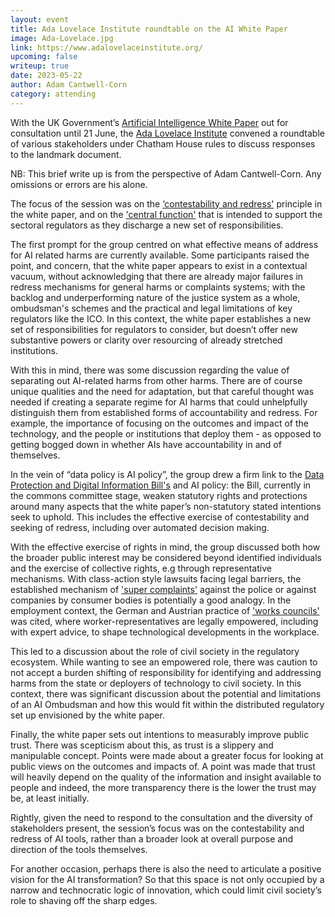 ```yaml
---
layout: event
title: Ada Lovelace Institute roundtable on the AI White Paper 
image: Ada-Lovelace.jpg
link: https://www.adalovelaceinstitute.org/
upcoming: false
writeup: true
date: 2023-05-22
author: Adam Cantwell-Corn
category: attending
---
```

With the UK Government’s [Artificial Intelligence White Paper](https://www.gov.uk/government/publications/ai-regulation-a-pro-innovation-approach/white-paper) out for consultation until 21 June, the [Ada Lovelace Institute](https://www.adalovelaceinstitute.org/) convened a roundtable of various stakeholders under Chatham House rules to discuss responses to the landmark document. 
<!--more-->
NB: This brief write up is from the perspective of Adam Cantwell-Corn. Any omissions or errors are his alone. 
 
The focus of the session was on the [‘contestability and redress'](https://www.gov.uk/government/publications/ai-regulation-a-pro-innovation-approach/white-paper#section323) principle in the white paper, and on the ['central function'](https://www.gov.uk/government/publications/ai-regulation-a-pro-innovation-approach/white-paper#section331) that is intended to support the sectoral regulators as they discharge a new set of responsibilities.

The first prompt for the group centred on what effective means of address for AI related harms are currently available. Some participants raised the point, and concern, that the white paper appears to exist in a contextual vacuum, without acknowledging that there are already major failures in redress mechanisms for general harms or complaints systems; with the backlog and underperforming nature of the justice system as a whole, ombudsman's schemes and the practical and legal limitations of key regulators like the ICO. In this context, the white paper establishes a new set of responsibilities for regulators to consider, but doesn’t offer new substantive powers or clarity over resourcing of already stretched institutions.

With this in mind, there was some discussion regarding the value of separating out AI-related harms from other harms. There are of course unique qualities and the need for adaptation, but that careful thought was needed if creating a separate regime for AI harms that could unhelpfully distinguish them from established forms of accountability and redress. For example, the importance of focusing on the outcomes and impact of the technology, and the people or institutions that deploy them - as opposed to getting bogged down in whether AIs have accountability in and of themselves.

In the vein of “data policy is AI policy”, the group drew a firm link to the [Data Protection and Digital Information Bill's](https://connectedbydata.org/resources/dpdib-resources) and AI policy: the Bill, currently in the commons committee stage, weaken statutory rights and protections around many aspects that the white paper’s non-statutory stated intentions seek to uphold. This includes the effective exercise of contestability and seeking of redress, including over automated decision making.

With the effective exercise of rights in mind, the group discussed both how the broader public interest may be considered beyond identified individuals and the exercise of collective rights, e.g through representative mechanisms. With class-action style lawsuits facing legal barriers, the established mechanism of ['super complaints'](https://www.gov.uk/government/collections/police-super-complaints#designated-bodies) against the police or against companies by consumer bodies is potentially a good analogy. In the employment context, the German and Austrian practice of ['works councils'](https://www.eurofound.europa.eu/efemiredictionary/works-council) was cited, where worker-representatives are legally empowered, including with expert advice, to shape technological developments in the workplace. 

This led to a discussion about the role of civil society in the regulatory ecosystem. While wanting to see an empowered role, there was caution to not accept a burden shifting of responsibility for identifying and addressing harms from the state or deployers of technology to civil society. In this context, there was significant discussion about the potential and limitations of an AI Ombudsman and how this would fit within the distributed regulatory set up envisioned by the white paper. 

Finally, the white paper sets out intentions to measurably improve public trust. There was scepticism about this, as trust is a slippery and manipulable concept. Points were made about a greater focus for looking at public views on the outcomes and impacts of. A point was made that trust will heavily depend on the quality of the information and insight available to people and indeed, the more transparency there is the lower the trust may be, at least initially.  

Rightly, given the need to respond to the consultation and the diversity of stakeholders present, the session’s focus was on the contestability and redress of AI tools, rather than a broader look at overall purpose and direction of the tools themselves.

For another occasion, perhaps there is also the need to articulate a positive vision for the AI transformation? So that this space is not only occupied by a narrow and technocratic logic of innovation, which could limit civil society’s role to shaving off the sharp edges. 